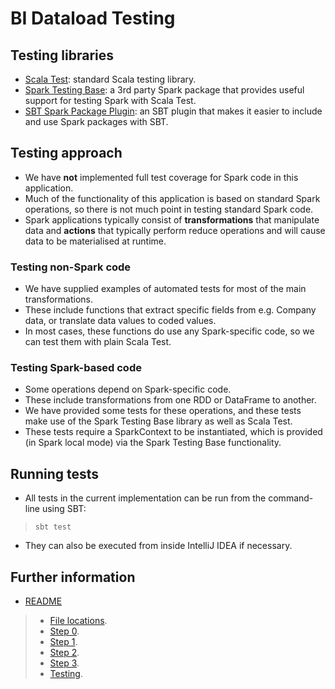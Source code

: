 # BI Dataload Testing #

## Testing libraries ##

* [Scala Test](http://www.scalatest.org/): standard Scala testing library.
* [Spark Testing Base](https://github.com/holdenk/spark-testing-base): a 3rd party Spark package that provides useful support for testing Spark with Scala Test.
* [SBT Spark Package Plugin](https://github.com/databricks/sbt-spark-package): an SBT plugin that makes it easier to include and use Spark packages with SBT.

## Testing approach ##

* We have **not** implemented full test coverage for Spark code in this application.
* Much of the functionality of this application is based on standard Spark operations, so there is not much point in testing standard Spark code.
* Spark applications typically consist of **transformations** that manipulate data and **actions** that typically perform reduce operations and will cause data to be materialised at runtime.

### Testing non-Spark code ###

* We have supplied examples of automated tests for most of the main transformations.
* These include functions that extract specific fields from e.g. Company data, or translate data values to coded values.
* In most cases, these functions do use any Spark-specific code, so we can test them with plain Scala Test.

### Testing Spark-based code ###

* Some operations depend on Spark-specific code.
* These include transformations from one RDD or DataFrame to another.
* We have provided some tests for these operations, and these tests make use of the Spark Testing Base library as well as Scala Test.
* These tests require a SparkContext to be instantiated, which is provided (in Spark local mode) via the Spark Testing Base functionality.

## Running tests ##

* All tests in the current implementation can be run from the command-line using SBT:

> `sbt test`

* They can also be executed from inside IntelliJ IDEA if necessary.



## Further information ##

* [README](../README.md)

> * [File locations](./bi-dataload-file-locations.md).
> * [Step 0](./bi-dataload-step-0.md).
> * [Step 1](./bi-dataload-step-1.md).
> * [Step 2](./bi-dataload-step-2.md).
> * [Step 3](./bi-dataload-step-3.md).
> * [Testing](./bi-dataload-testing.md).

